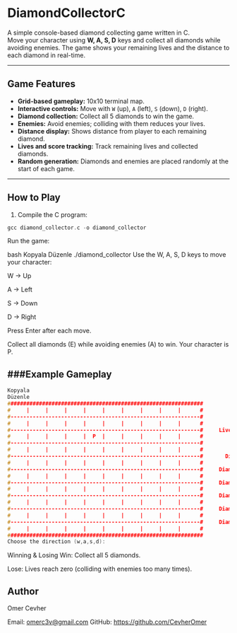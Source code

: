 # DiamondCollectorC

A simple console-based diamond collecting game written in C.  
Move your character using **W, A, S, D** keys and collect all diamonds while avoiding enemies. The game shows your remaining lives and the distance to each diamond in real-time.

---

## Game Features

- **Grid-based gameplay:** 10x10 terminal map.
- **Interactive controls:** Move with `W` (up), `A` (left), `S` (down), `D` (right).
- **Diamond collection:** Collect all 5 diamonds to win the game.
- **Enemies:** Avoid enemies; colliding with them reduces your lives.
- **Distance display:** Shows distance from player to each remaining diamond.
- **Lives and score tracking:** Track remaining lives and collected diamonds.
- **Random generation:** Diamonds and enemies are placed randomly at the start of each game.

---

## How to Play

1. Compile the C program:

```c
gcc diamond_collector.c -o diamond_collector
```

Run the game:

bash
Kopyala
Düzenle
./diamond_collector
Use the W, A, S, D keys to move your character:

W → Up

A → Left

S → Down

D → Right

Press Enter after each move.

Collect all diamonds (E) while avoiding enemies (A) to win. Your character is P.

###Example Gameplay
---
```c
Kopyala
Düzenle
##############################################################
#     |     |     |     |     |     |     |     |     |      #
#------------------------------------------------------------#
#     |     |     |     |     |     |     |     |     |      #
#------------------------------------------------------------#     Lives: 3       Score: 0 
#     |     |     |     |  P  |     |     |     |     |      #
#------------------------------------------------------------#
#     |     |     |     |     |     |     |     |     |      #
#------------------------------------------------------------#       Distances   
#     |     |     |     |     |     |     |     |     |      #
#------------------------------------------------------------#     Diamond 1 : 7
#     |     |     |     |     |     |     |     |     |      #
#------------------------------------------------------------#     Diamond 2 : 5
#     |     |     |     |     |     |     |     |     |      #
#------------------------------------------------------------#     Diamond 3 : 5
#     |     |     |     |     |     |     |     |     |      #
#------------------------------------------------------------#     Diamond 4 : 7
#     |     |     |     |     |     |     |     |     |      #
#------------------------------------------------------------#     Diamond 5 : 4
#     |     |     |     |     |     |     |     |     |      #
##############################################################
Choose the direction (w,a,s,d):

```
Winning & Losing
Win: Collect all 5 diamonds.

Lose: Lives reach zero (colliding with enemies too many times).


Author
---
Omer Cevher

Email: omerc3v@gmail.com
GitHub: https://github.com/CevherOmer
